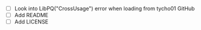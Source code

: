 - [ ] Look into LibPQ("CrossUsage") error when loading from tycho01 GitHub
- [ ] Add README
- [ ] Add LICENSE

